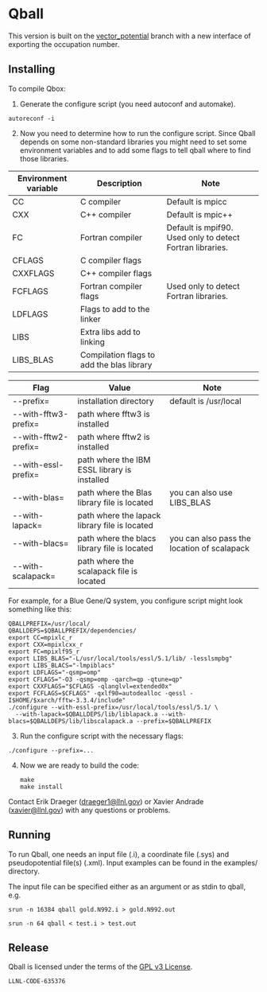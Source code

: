 # Qball
This version is built on the [vector\_potential](https://github.com/LLNL/qball/tree/vector_potential) branch with a new interface of exporting the occupation number.

## Installing

To compile Qbox:

1. Generate the configure script (you need autoconf and automake). 

  ```
  autoreconf -i
  ```

2. Now you need to determine how to run the configure script. Since Qball depends on some non-standard libraries you might need to set some environment variables and to add some flags to tell qball where to find those libraries.

  | Environment variable | Description             | Note                  |
  |----------------------|-------------------------|-----------------------|
  | CC                   | C compiler              | Default is mpicc      |
  | CXX                  | C++ compiler            | Default is mpic++     |
  | FC                   | Fortran compiler        | Default is mpif90. Used only to detect Fortran libraries.|
  | CFLAGS               | C compiler flags        |                       |
  | CXXFLAGS             | C++ compiler flags      |                       |
  | FCFLAGS              | Fortran compiler flags  | Used only to detect Fortran libraries.|
  | LDFLAGS              | Flags to add to the linker |                    |
  | LIBS                 | Extra libs add to linking  |                    |
  | LIBS_BLAS            | Compilation flags to add the blas library |     |


  | Flag                  | Value                          | Note                  |
  |-----------------------|--------------------------------|-----------------------|
  | --prefix=             | installation directory         | default is /usr/local |
  | --with-fftw3-prefix=  | path where fftw3 is installed  |                       |
  | --with-fftw2-prefix=  | path where fftw2 is installed  |                       |
  | --with-essl-prefix=   | path where the IBM ESSL library is installed |         |
  | --with-blas=          | path where the Blas library file is located  | you can also use LIBS_BLAS |
  | --with-lapack=        | path where the lapack library file is located |        |
  | --with-blacs=         | path where the blacs library file is located | you can also pass the location of scalapack |
  | --with-scalapack=     | path where the scalapack file is located |             |

  For example, for a Blue Gene/Q system, you configure script might look something like this:

  ```
  QBALLPREFIX=/usr/local/
  QBALLDEPS=$QBALLPREFIX/dependencies/
  export CC=mpixlc_r
  export CXX=mpixlcxx_r
  export FC=mpixlf95_r
  export LIBS_BLAS="-L/usr/local/tools/essl/5.1/lib/ -lesslsmpbg"
  export LIBS_BLACS="-lmpiblacs"
  export LDFLAGS="-qsmp=omp"
  export CFLAGS="-O3 -qsmp=omp -qarch=qp -qtune=qp"
  export CXXFLAGS="$CFLAGS -qlanglvl=extended0x"
  export FCFLAGS=$CFLAGS" -qxlf90=autodealloc -qessl -I$HOME/$xarch/fftw-3.3.4/include"
  ./configure --with-essl-prefix=/usr/local/tools/essl/5.1/ \
    --with-lapack=$QBALLDEPS/lib/liblapack.a --with-blacs=$QBALLDEPS/lib/libscalapack.a --prefix=$QBALLPREFIX
  ```

3. Run the configure script with the necessary flags:
  
  ```
  ./configure --prefix=... 
  ```

4. Now we are ready to build the code:
    
   ```
   make
   make install
   ```

Contact Erik Draeger (draeger1@llnl.gov) or Xavier Andrade
(xavier@llnl.gov) with any questions or problems.

## Running

To run Qball, one needs an input file (.i), a coordinate file (.sys)
and pseudopotential file(s) (.xml).  Input examples can be found in
the examples/ directory.

The input file can be specified either as an argument or as stdin to qball, e.g.

    srun -n 16384 qball gold.N992.i > gold.N992.out

    srun -n 64 qball < test.i > test.out

## Release

Qball is licensed under the terms of the [GPL v3 License](/COPYING).

``LLNL-CODE-635376``
